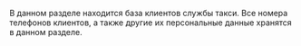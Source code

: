 В данном разделе находится база клиентов службы такси. Все номера телефонов клиентов, а также другие их персональные данные хранятся в данном разделе.